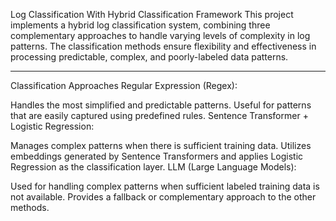 Log Classification With Hybrid Classification Framework
This project implements a hybrid log classification system, combining three complementary approaches to handle varying levels of complexity in log patterns. The classification methods ensure flexibility and effectiveness in processing predictable, complex, and poorly-labeled data patterns.

---------------------------------------------------------------------------------------------------
Classification Approaches
Regular Expression (Regex):

Handles the most simplified and predictable patterns.
Useful for patterns that are easily captured using predefined rules.
Sentence Transformer + Logistic Regression:

Manages complex patterns when there is sufficient training data.
Utilizes embeddings generated by Sentence Transformers and applies Logistic Regression as the classification layer.
LLM (Large Language Models):

Used for handling complex patterns when sufficient labeled training data is not available.
Provides a fallback or complementary approach to the other methods.
